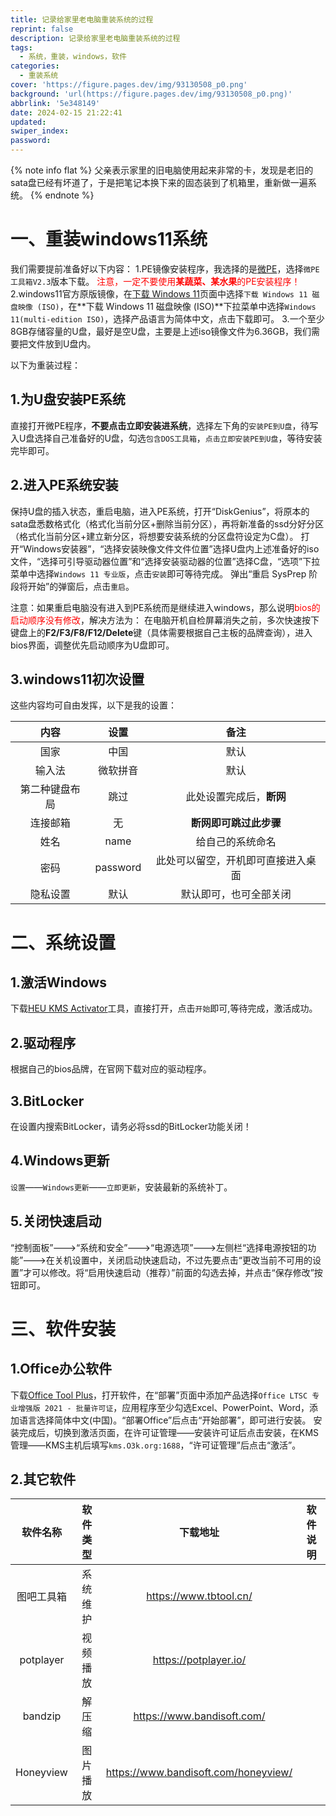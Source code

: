 ```yaml
---
title: 记录给家里老电脑重装系统的过程
reprint: false
description: 记录给家里老电脑重装系统的过程
tags:
  - 系统，重装，windows，软件
categories:
  - 重装系统
cover: 'https://figure.pages.dev/img/93130508_p0.png'
background: 'url(https://figure.pages.dev/img/93130508_p0.png)'
abbrlink: '5e348149'
date: 2024-02-15 21:22:41
updated:
swiper_index:
password:
---
```

{% note info flat %}
父亲表示家里的旧电脑使用起来非常的卡，发现是老旧的sata盘已经有坏道了，于是把笔记本换下来的固态装到了机箱里，重新做一遍系统。
{% endnote %}

# 一、重装windows11系统
我们需要提前准备好以下内容：
1.PE镜像安装程序，我选择的是[微PE](https://www.wepe.com.cn/download.html)，选择`微PE工具箱V2.3`版本下载。
<font color=red>注意，一定不要使用**某蔬菜、某水果**的PE安装程序！</font>
2.windows11官方原版镜像，在[下载 Windows 11](https://www.microsoft.com/zh-cn/software-download/windows11)页面中选择`下载 Windows 11 磁盘映像 (ISO)`，在**下载 Windows 11 磁盘映像 (ISO)**下拉菜单中选择`Windows 11(multi-edition ISO)`，选择产品语言为简体中文，点击下载即可。
3.一个至少8GB存储容量的U盘，最好是空U盘，主要是上述iso镜像文件为6.36GB，我们需要把文件放到U盘内。

以下为重装过程：
## 1.为U盘安装PE系统
直接打开微PE程序，**不要点击立即安装进系统**，选择左下角的`安装PE到U盘`，待写入U盘选择自己准备好的U盘，勾选`包含DOS工具箱`，`点击立即安装PE到U盘`，等待安装完毕即可。

## 2.进入PE系统安装
保持U盘的插入状态，重启电脑，进入PE系统，打开“DiskGenius”，将原本的sata盘悉数格式化（格式化当前分区+删除当前分区），再将新准备的ssd分好分区（格式化当前分区+建立新分区，将想要安装系统的分区盘符设定为C盘）。
打开“Windows安装器”，“选择安装映像文件文件位置”选择U盘内上述准备好的iso文件，“选择可引导驱动器位置”和“选择安装驱动器的位置”选择C盘，“选项”下拉菜单中选择`Windows 11 专业版`，点击`安装`即可等待完成。
弹出“重启 SysPrep 阶段将开始”的弹窗后，点击`重启`。

注意：如果重启电脑没有进入到PE系统而是继续进入windows，那么说明<font color=red>bios的启动顺序没有修改</font>，解决方法为：
在电脑开机自检屏幕消失之前，多次快速按下键盘上的**F2/F3/F8/F12/Delete**键（具体需要根据自己主板的品牌查询），进入bios界面，调整优先启动顺序为U盘即可。

## 3.windows11初次设置
这些内容均可自由发挥，以下是我的设置：

| 内容 | 设置 | 备注 |
| :-----: | :-----: | :-----: |
| 国家 | 中国 | 默认 |
| 输入法 | 微软拼音 | 默认 |
| 第二种键盘布局 | 跳过 | 此处设置完成后，**断网** |
| 连接邮箱 | 无 | **断网即可跳过此步骤** |
| 姓名 | name | 给自己的系统命名 |
| 密码 | password | 此处可以留空，开机即可直接进入桌面 |
| 隐私设置 | 默认 | 默认即可，也可全部关闭 |

# 二、系统设置
## 1.激活Windows
下载[HEU KMS Activator](https://github.com/zbezj/HEU_KMS_Activator)工具，直接打开，点击`开始`即可,等待完成，激活成功。

## 2.驱动程序
根据自己的bios品牌，在官网下载对应的驱动程序。

## 3.BitLocker
在设置内搜索BitLocker，请务必将ssd的BitLocker功能关闭！

## 4.Windows更新
`设置`——`Windows更新`——`立即更新`，安装最新的系统补丁。

## 5.关闭快速启动
“控制面板”--->“系统和安全”--->“电源选项”--->左侧栏“选择电源按钮的功能”--->在关机设置中，关闭启动快速启动，不过先要点击“更改当前不可用的设置”才可以修改。将“启用快速启动（推荐）”前面的勾选去掉，并点击“保存修改”按钮即可。

# 三、软件安装
## 1.Office办公软件
下载[Office Tool Plus](https://otp.landian.vip/docs/zh-cn/)，打开软件，在“部署”页面中添加产品选择`Office LTSC 专业增强版 2021 - 批量许可证`，应用程序至少勾选Excel、PowerPoint、Word，添加语言选择简体中文(中国)。“部署Office”后点击“开始部署”，即可进行安装。
安装完成后，切换到激活页面，在许可证管理——安装许可证后点击安装，在KMS管理——KMS主机后填写`kms.O3k.org:1688`，“许可证管理”后点击“激活”。

## 2.其它软件
| 软件名称 | 软件类型 | 下载地址 | 软件说明 |
| :-----: | :-----: | :-----: | :-----: |
| 图吧工具箱 | 系统维护 | https://www.tbtool.cn/ |  |
| potplayer | 视频播放 | https://potplayer.io/ |  |
| bandzip | 解压缩 | https://www.bandisoft.com/ |  |
| Honeyview | 图片播放 | https://www.bandisoft.com/honeyview/ |  |
